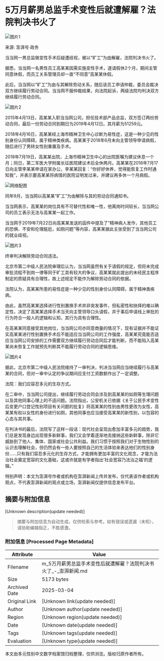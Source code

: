 # 5万月薪男总监手术变性后就遭解雇？法院判决书火了

![图片1](https://imagecloud.thepaper.cn/thepaper/image/5/932/284.jpg)

来源: 澎湃号·政务

当当网一男总监做变性手术后疑遭歧视，被以“旷工”为由解雇，法院判决书火了。

据悉，当当网一名男性员工高某某因需实施变性手术，遂请假休2个月，期间主管同意休假，而员工关系管理员却一直“不同意”高某某休假。

此后，当当网以“旷工”为由与其解除劳动关系，随后该员工申请仲裁，委员会裁决双方继续履行劳动合同。当当网不服仲裁结果，向法院起诉，两级法院均判决双方继续履行劳动合同。

![图片2](https://imagepphcloud.thepaper.cn/pph/image/76/173/929.png)

2015年4月13日，高某某入职当当网公司，担任技术部产品总监，双方签订两份劳动合同，最后一份劳动合同到期日为2019年4月12日。其月薪为51259元。

2018年4月16日，高某某经上海市精神卫生中心诊断为易性症，这是一种少见的性别身份认同障碍，属于精神类疾病。高某某于2018年6月末向主管领导申请病假，随后进行了男转女性别重置及手术。

2018年7月19日，高某某出院，上海市精神卫生中心的出院医嘱为建议休息一个月；同日，第二军医大学附属长征医院建议术后全休两月。高某某在2018年7月17日向主管李某某申请在家办公，李某某回复：“你好好休养，觉得能恢复工作时通知我”，并表示要高某某将病情的医院证明发过来，并建议再多休一个月病假。

![网络配图](https://imagepphcloud.thepaper.cn/pph/image/76/173/930.jpg)

同年9月，当当网以高某某“旷工”为由解除与其的劳动合同通知书。

当当网表示，高某某的岗位具有不可替代性和唯一性，他离岗时间较长，当当网公司的员工表示无法与高某某一起工作。

当当网于2019年7月22日向高某某发送的函件中提及了“精神病人发作，其他员工的恐惧、不安和伦理尴尬，如厕问题”等内容，高某某据此主张受到了当当网公司的就业歧视。

![图片3](https://imagepphcloud.thepaper.cn/pph/image/76/173/931.jpg)

终审判决解除劳动合同违法。

北京市第二中级人民法院审理后认为，当当网虽然有关于请假的规定，但将未完成审批流程不到岗一律等同于旷工具有较大的争议，高某某就此提出的未经民主程序制定的质疑具有合理性，故上述规定不能作为解除劳动合同的依据。

法院认为，高某某所患的易性症是一种少见的性别身份认同障碍，属于精神类疾病。

由此，虽然高某某选择进行性别置换手术并非突发事件，但私密性和抉择的难以确定性，决定了高某某选择手术当天向主管领导口头请假，并于事后申请线上审批的行为符合一般人的逻辑和认知，其行为具有合理性。

在高某某同意接受其他岗位，当当网公司亦同意商量的情况下，现有证据并不能证实高某某进行性别置换手术后不能适应当当网公司的工作强度，高某某究竟能否适应当当网公司安排的工作需要双方继续履行劳动合同后才能判断，而不能陷入高某某尚未恢复工作就预先判断其不能履行劳动合同的逻辑思维。

![图片4](https://imagepphcloud.thepaper.cn/pph/image/76/173/932.jpg)

据此，北京市第二中级人民法院维持了一审判决，判决当当网应当继续履行与高某某的合同，但对一审中认定的争议期间应支付工资数额作出了一定调整。

法院：我们应容忍多元的生存方式。

在二审中，当当网公司提出，继续履行劳动合同会涉及到高某某的如厕等生理问题以及其他同事心理上的不适问题。法院指出，公安机关已依据《关于公民手术变性后变更户口登记性别项目有关问题的批复》将高某某的性别由男性更改为女性，高某某有权以女性的身份进行如厕，其他同事也应当接受高某某的新性别，以包容的心态与其共事。

在判决书的最后，法院写了这样一段话：现代社会呈现出愈加丰富多元的趋势，我们总是发现身边出现很多新鲜事，我们又会学着逐渐地去接纳这些新鲜事，除非它威胁到了他人、集体、国家或社会公共利益。我们习惯于按照我们对于生物性别的认识去理解社会，但仍然会有一些人要按照自己的生活体验来表达他们的性别身份……只有我们容忍多元化的生存方式，才能拥有更加丰富的文化观念，才能为法治社会奠定宽容的文化基础，这或许就是有学者指出‘社会宽容乃法治之福’的逻辑。”

特别声明：本文为澎湃号作者或机构在澎湃新闻上传并发布，仅代表该作者或机构观点，不代表澎湃新闻的观点或立场，澎湃新闻仅提供信息发布平台。
<!-- tcd_original_link https://m.thepaper.cn/newsDetail_forward_8144714 -->


## 摘要与附加信息

<!-- tcd_abstract -->
[Unknown description(update needed)]
<!-- tcd_abstract_end -->

> 摘要与附加信息为自动生成，仅供检索与参考。如有错误或遗漏（未知），请协助编辑指正，不胜感激。

### 附加信息 [Processed Page Metadata]

| Attribute       | Value                                  |
|-----------------|----------------------------------------|
| Filename        | m_5万月薪男总监手术变性后就遭解雇？法院判决书火了_-_澎湃新闻.md                             |
| Size            | 5173 bytes                           |
| Archived Date   | 2025-03-04                             |
| Original Link   | [Unknown link(update needed)]                       |
| Author          | [Unknown author(update needed)]                               |
| Region          | [Unknown region(update needed)]                               |
| Date            | [Unknown date(update needed)]                                 |
| Tags            | [Unknown tags(update needed)]                                 |
| Evaluation            | [Unknown type(update needed)]                                 |
<!-- tcd_table_end -->

本文由多元性别中文数字档案馆归档整理，仅供浏览。版权归原作者所有。
